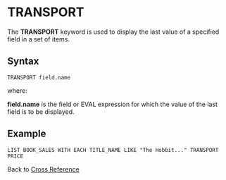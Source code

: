 # TRANSPORT

<PageHeader />

The **TRANSPORT** keyword is used to display the last value of a specified field in a set of items.

## Syntax

```
TRANSPORT field.name
```

where:

**field.name** is the field or EVAL expression for which the value of the last field is to be displayed.

## Example

```
LIST BOOK_SALES WITH EACH TITLE_NAME LIKE "The Hobbit..." TRANSPORT PRICE
```

Back to [Cross Reference](./../README.md)

<PageFooter />
